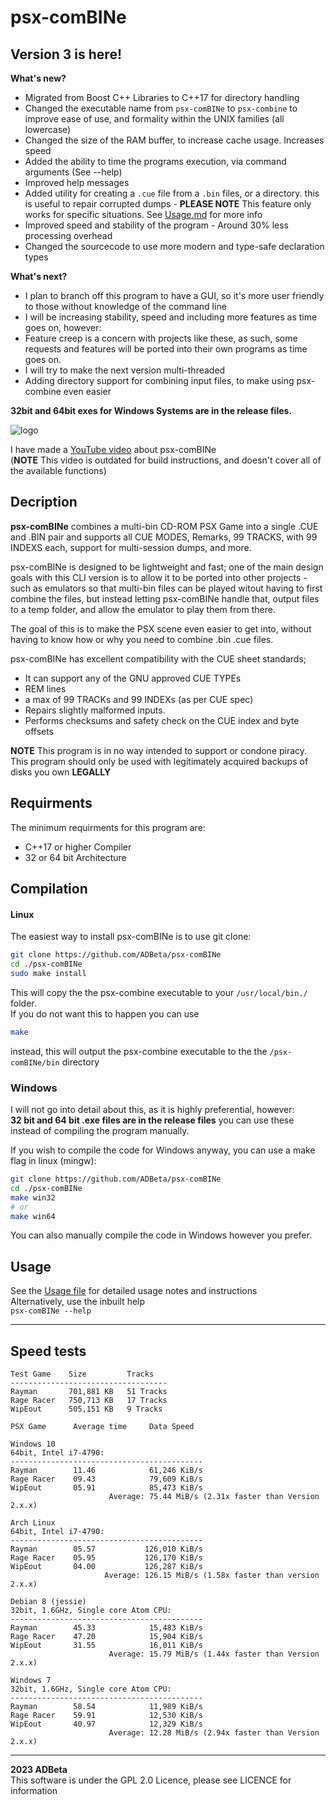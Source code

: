 ﻿# psx-comBINe
## Version 3 is here!
**What's new?**  
* Migrated from Boost C++ Libraries to C++17 for directory handling
* Changed the executable name from `psx-comBINe` to `psx-combine` to improve 
ease of use, and formality within the UNIX families (all lowercase)
* Changed the size of the RAM buffer, to increase cache usage. Increases speed
* Added the ability to time the programs execution, via command arguments
(See --help)
* Improved help messages
* Added utility for creating a `.cue` file from a `.bin` files, or a directory.
this is useful to repair corrupted dumps - **PLEASE NOTE** This feature only 
works for specific situations. See [Usage.md](https://github.com/ADBeta/psx-comBINe/blob/main/Usage.md) for more info
* Improved speed and stability of the program - Around 30% less processing 
overhead
* Changed the sourcecode to use more modern and type-safe declaration types

**What's next?**
* I plan to branch off this program to have a GUI, so it's more user friendly to
those without knowledge of the command line
* I will be increasing stability, speed and including more features as time goes
on, however:
* Feature creep is a concern with projects like these, as such, some requests 
and features will be ported into their own programs as time goes on.
* I will try to make the next version multi-threaded
* Adding directory support for combining input files, to make using psx-combine
even easier

**32bit and 64bit exes for Windows Systems are in the release files.**

![logo](https://github.com/ADBeta/psx-comBINe/blob/main/psx-comBINe.jpg)

I have made a [YouTube video](https://www.youtube.com/watch?v=gBMUwBJaiMM) about
psx-comBINe  
(**NOTE** This video is outdated for build instructions, and doesn't cover all
of the available functions)

## Decription
**psx-comBINe** combines a multi-bin CD-ROM PSX Game into a single .CUE and .BIN
pair and supports all CUE MODES, Remarks, 99 TRACKS, with 99 INDEXS each, 
support for multi-session dumps, and more.  

psx-comBINe is designed to be lightweight and fast; one of the main design goals
with this CLI version is to allow it to be ported into other projects - such as 
emulators so that multi-bin files can be played witout having to first combine 
the files, but instead letting psx-comBINe handle that, output files to a temp
folder, and allow the emulator to play them from there.

The goal of this is to make the PSX scene even easier to get into, without
having to know how or why you need to combine .bin .cue files.  

psx-comBINe has excellent compatibility with the CUE sheet standards;
* It can support any of the GNU approved CUE TYPEs
* REM lines
* a max of 99 TRACKs and 99 INDEXs (as per CUE spec)
* Repairs slightly malformed inputs.
* Performs checksums and safety check on the CUE index and byte offsets

**NOTE** This program is in no way intended to support or condone piracy. 
This program should only be used with legitimately acquired backups of disks 
you own **LEGALLY**  

## Requirments
The minimum requirments for this program are:  
* C++17 or higher Compiler
* 32 or 64 bit Architecture

## Compilation
#### Linux
The easiest way to install psx-comBINe is to use git clone:
``` sh
git clone https://github.com/ADBeta/psx-comBINe
cd ./psx-comBINe
sudo make install
```
This will copy the the psx-combine executable to your `/usr/local/bin./` folder.  
If you do not want this to happen you can use  
```sh
make
```
instead, this will output the psx-combine executable to the the `/psx-comBINe/bin`
directory  

### Windows
I will not go into detail about this, as it is highly preferential, however:  
**32 bit and 64 bit .exe files are in the release files** you can use these 
instead of compiling the program manually.  

If you wish to compile the code for Windows anyway, you can use a make flag in
linux (mingw):  
```sh
git clone https://github.com/ADBeta/psx-comBINe
cd ./psx-comBINe
make win32
# or
make win64
```

You can also manually compile the code in Windows however you prefer.

## Usage
See the [Usage file](https://github.com/ADBeta/psx-comBINe/blob/main/Usage.md) 
for detailed usage notes and instructions  
Alternatively, use the inbuilt help  
`psx-comBINe --help`

----
## Speed tests
```
Test Game    Size         Tracks
-----------------------------------
Rayman       701,881 KB   51 Tracks
Rage Racer   750,713 KB   17 Tracks
WipEout      505,151 KB   9 Tracks

PSX Game      Average time     Data Speed

Windows 10
64bit, Intel i7-4790:
-------------------------------------------
Rayman        11.46            61,246 KiB/s
Rage Racer    09.43            79,609 KiB/s
WipEout       05.91            85,473 KiB/s
                      Average: 75.44 MiB/s (2.31x faster than Version 2.x.x)

Arch Linux
64bit, Intel i7-4790:
-------------------------------------------
Rayman        05.57           126,010 KiB/s
Rage Racer    05.95           126,170 KiB/s
WipEout       04.00           126,287 KiB/s
                     Average: 126.15 MiB/s (1.58x faster than version 2.x.x)

Debian 8 (jessie)
32bit, 1.6GHz, Single core Atom CPU:
-------------------------------------------
Rayman        45.33            15,483 KiB/s
Rage Racer    47.20            15,904 KiB/s
WipEout       31.55            16,011 KiB/s
                      Average: 15.79 MiB/s (1.44x faster than Version 2.x.x)

Windows 7
32bit, 1.6GHz, Single core Atom CPU:
-------------------------------------------
Rayman        58.54            11,989 KiB/s
Rage Racer    59.91            12,530 KiB/s
WipEout       40.97            12,329 KiB/s
                      Average: 12.28 MiB/s (2.94x faster than Version 2.x.x)
```

----
<b> 2023 ADBeta </b>  
This software is under the GPL 2.0 Licence, please see LICENCE for information
